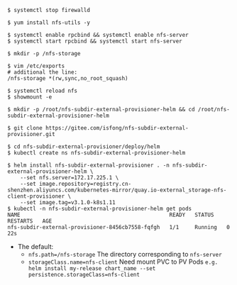 ```shell
$ systemctl stop firewalld
```
```shell
$ yum install nfs-utils -y
```
```shell 
$ systemctl enable rpcbind && systemctl enable nfs-server
$ systemctl start rpcbind && systemctl start nfs-server
```
```shell 
$ mkdir -p /nfs-storage
```
```shell
$ vim /etc/exports 
# additional the line:
/nfs-storage *(rw,sync,no_root_squash)
```
```shell
$ systemctl reload nfs
$ showmount -e
```
```shell 
$ mkdir -p /root/nfs-subdir-external-provisioner-helm && cd /root/nfs-subdir-external-provisioner-helm
```
```shell 
$ git clone https://gitee.com/isfong/nfs-subdir-external-provisioner.git
```
```shell 
$ cd nfs-subdir-external-provisioner/deploy/helm
$ kubectl create ns nfs-subdir-external-provisioner-helm
```
```shell 
$ helm install nfs-subdir-external-provisioner . -n nfs-subdir-external-provisioner-helm \
    --set nfs.server=172.17.225.1 \
    --set image.repository=registry.cn-shenzhen.aliyuncs.com/kubernetes-mirror/quay.io-external_storage-nfs-client-provisioner \
    --set image.tag=v3.1.0-k8s1.11
$ kubectl -n nfs-subdir-external-provisioner-helm get pods
NAME                                               READY   STATUS    RESTARTS   AGE
nfs-subdir-external-provisioner-8456cb7558-fqfgh   1/1     Running   0          22s
```
* The default: 
    * `nfs.path=/nfs-storage` The directory corresponding to `nfs-server`
    * `storageClass.name=nfs-client` Need mount PVC to PV Pods `e.g. helm install my-release chart_name --set persistence.storageClass=nfs-client`